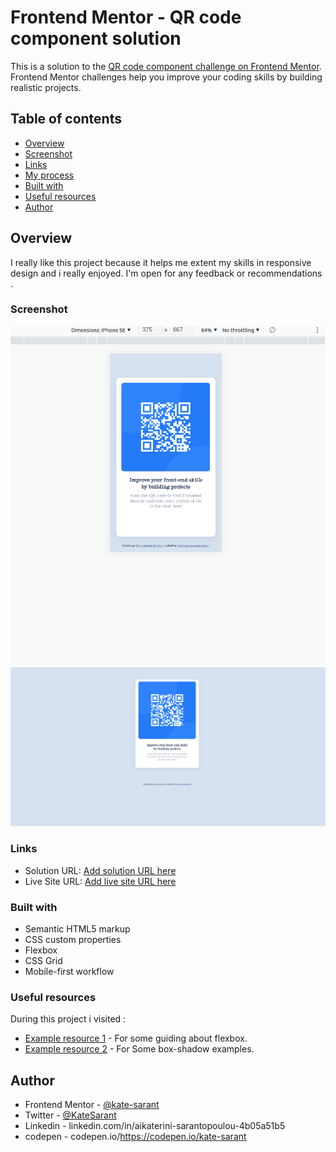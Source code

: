 

# Frontend Mentor - QR code component solution

This is a solution to the [QR code component challenge on Frontend Mentor](https://www.frontendmentor.io/challenges/qr-code-component-iux_sIO_H). Frontend Mentor challenges help you improve your coding skills by building realistic projects.

## Table of contents

  - [Overview](#overview)
  - [Screenshot](#screenshot)
  - [Links](#links)
  - [My process](#my-process)
  - [Built with](#built-with)
  - [Useful resources](#useful-resources)
  - [Author](#author)




## Overview

I really like this project because it helps me extent
my skills in responsive design and i really enjoyed.
I'm open for any feedback or recommendations .

### Screenshot

![photo](./assets/375_mobile.png)
![photo](./assets/desktop-design_.png)



### Links

- Solution URL: [Add solution URL here](https://your-solution-url.com)
- Live Site URL: [Add live site URL here](https://your-live-site-url.com)


### Built with

- Semantic HTML5 markup
- CSS custom properties
- Flexbox
- CSS Grid
- Mobile-first workflow




### Useful resources
During this project i visited :
- [Example resource 1](https://css-tricks.com/snippets/css/a-guide-to-flexbox/) - For some guiding about flexbox.
- [Example resource 2](https://getcssscan.com/css-box-shadow-examples) - For Some box-shadow examples.


## Author
- Frontend Mentor - [@kate-sarant](https://www.frontendmentor.io/profile/kate-sarant)
- Twitter - [@KateSarant](https://www.twitter.com/KateSarant)
- Linkedin - linkedin.com/in/aikaterini-sarantopoulou-4b05a51b5
- codepen - codepen.io/https://codepen.io/kate-sarant
